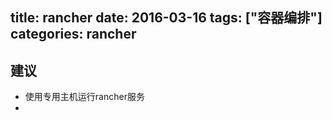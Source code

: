 title: rancher
date: 2016-03-16
tags: ["容器编排"]
categories:
  rancher
---
## 建议 ##
* 使用专用主机运行rancher服务
* 